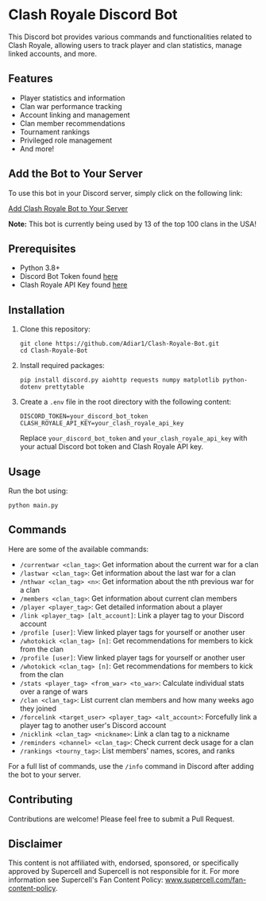 # Clash Royale Discord Bot

This Discord bot provides various commands and functionalities related to Clash Royale, allowing users to track player and clan statistics, manage linked accounts, and more.

## Features

- Player statistics and information
- Clan war performance tracking
- Account linking and management
- Clan member recommendations
- Tournament rankings
- Privileged role management
- And more!

## Add the Bot to Your Server

To use this bot in your Discord server, simply click on the following link:

[Add Clash Royale Bot to Your Server](https://discord.com/oauth2/authorize?client_id=1260102504377483286&permissions=8&integration_type=0&scope=bot)

**Note:** This bot is currently being used by 13 of the top 100 clans in the USA!

## Prerequisites

- Python 3.8+
- Discord Bot Token found [here](https://discord.com/developers/applications)
- Clash Royale API Key found [here](https://developer.clashroyale.com/#/)

## Installation

1. Clone this repository:
   ```
   git clone https://github.com/Adiar1/Clash-Royale-Bot.git
   cd Clash-Royale-Bot
   ```

2. Install required packages:
   ```
   pip install discord.py aiohttp requests numpy matplotlib python-dotenv prettytable
   ```

3. Create a `.env` file in the root directory with the following content:
   ```
   DISCORD_TOKEN=your_discord_bot_token
   CLASH_ROYALE_API_KEY=your_clash_royale_api_key
   ```

   Replace `your_discord_bot_token` and `your_clash_royale_api_key` with your actual Discord bot token and Clash Royale API key.

## Usage

Run the bot using:

```
python main.py
```

## Commands

Here are some of the available commands:

- `/currentwar <clan_tag>`: Get information about the current war for a clan
- `/lastwar <clan_tag>`: Get information about the last war for a clan
- `/nthwar <clan_tag> <n>`: Get information about the nth previous war for a clan
- `/members <clan_tag>`: Get information about current clan members
- `/player <player_tag>`: Get detailed information about a player
- `/link <player_tag> [alt_account]`: Link a player tag to your Discord account
- `/profile [user]`: View linked player tags for yourself or another user
- `/whotokick <clan_tag> [n]`: Get recommendations for members to kick from the clan
- `/profile [user]`: View linked player tags for yourself or another user
- `/whotokick <clan_tag> [n]`: Get recommendations for members to kick from the clan
- `/stats <player_tag> <from_war> <to_war>`: Calculate individual stats over a range of wars
- `/clan <clan_tag>`: List current clan members and how many weeks ago they joined
- `/forcelink <target_user> <player_tag> <alt_account>`: Forcefully link a player tag to another user's Discord account
- `/nicklink <clan_tag> <nickname>`: Link a clan tag to a nickname
- `/reminders <channel> <clan_tag>`: Check current deck usage for a clan
- `/rankings <tourny_tag>`: List members' names, scores, and ranks

For a full list of commands, use the `/info` command in Discord after adding the bot to your server.

## Contributing

Contributions are welcome! Please feel free to submit a Pull Request.

## Disclaimer

This content is not affiliated with, endorsed, sponsored, or specifically approved by Supercell and Supercell is not responsible for it. For more information see Supercell's Fan Content Policy: www.supercell.com/fan-content-policy.
